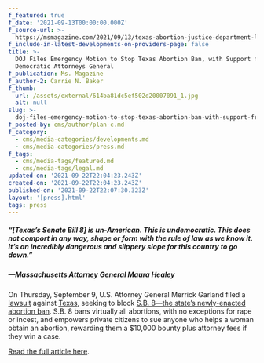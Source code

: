 ```yaml
---
f_featured: true
f_date: '2021-09-13T00:00:00.000Z'
f_source-url: >-
  https://msmagazine.com/2021/09/13/texas-abortion-justice-department-lawsuit-attorneys-general/
f_include-in-latest-developments-on-providers-page: false
title: >-
  DOJ Files Emergency Motion to Stop Texas Abortion Ban, with Support from
  Democratic Attorneys General
f_publication: Ms. Magazine
f_author-2: Carrie N. Baker
f_thumb:
  url: /assets/external/614ba81dc5ef502d20007091_1.jpg
  alt: null
slug: >-
  doj-files-emergency-motion-to-stop-texas-abortion-ban-with-support-from-democratic-attorneys-general
f_posted-by: cms/author/plan-c.md
f_category:
  - cms/media-categories/developments.md
  - cms/media-categories/press.md
f_tags:
  - cms/media-tags/featured.md
  - cms/media-tags/legal.md
updated-on: '2021-09-22T22:04:23.243Z'
created-on: '2021-09-22T22:04:23.243Z'
published-on: '2021-09-22T22:07:30.323Z'
layout: '[press].html'
tags: press
---
```


##### _“\[Texas’s Senate Bill 8\] is un-American. This is undemocratic. This does not comport in any way, shape or form with the rule of law as we know it. It’s an incredibly dangerous and slippery slope for this country to go down.”_

##### **_—Massachusetts Attorney General Maura Healey_**

On Thursday, September 9, U.S. Attorney General Merrick Garland filed a [lawsuit](https://apps.npr.org/documents/document.html?id=21060104-us-v-state-of-) against [Texas](https://msmagazine.com/tag/texas/), seeking to block [S.B. 8—the state’s newly-enacted abortion ban](https://legiscan.com/TX/text/SB8/id/2395961). S.B. 8 bans virtually all abortions, with no exceptions for rape or incest, and empowers private citizens to sue anyone who helps a woman obtain an abortion, rewarding them a $10,000 bounty plus attorney fees if they win a case.

[Read the full article here](https://msmagazine.com/2021/09/13/texas-abortion-justice-department-lawsuit-attorneys-general/).
